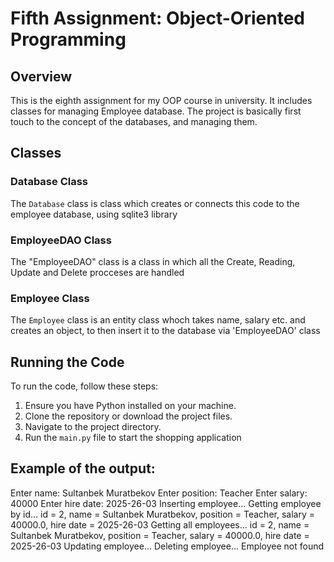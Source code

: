 # Fifth Assignment: Object-Oriented Programming

## Overview

This is the eighth assignment for my OOP course in university. It includes classes for managing Employee database. The project is basically first touch to the concept of the databases, and managing them.

## Classes

### Database Class

The `Database` class is class which creates or connects this code to the employee database, using sqlite3 library

### EmployeeDAO Class

The "EmployeeDAO" class is a class in which all the Create, Reading, Update and Delete procceses are handled

### Employee Class

The `Employee` class is an entity class whoch takes name, salary etc. and creates an object, to then insert it to the database via 'EmployeeDAO' class


## Running the Code

To run the code, follow these steps:

1. Ensure you have Python installed on your machine.
2. Clone the repository or download the project files.
3. Navigate to the project directory.
4. Run the `main.py` file to start the shopping application




## Example of the output:

Enter name: Sultanbek Muratbekov
Enter position: Teacher
Enter salary: 40000
Enter hire date: 2025-26-03
Inserting employee...
Getting employee by id...
id = 2, name = Sultanbek Muratbekov, position = Teacher, salary = 40000.0, hire date = 2025-26-03
Getting all employees...
id = 2, name = Sultanbek Muratbekov, position = Teacher, salary = 40000.0, hire date = 2025-26-03
Updating employee...
Deleting employee...
Employee not found